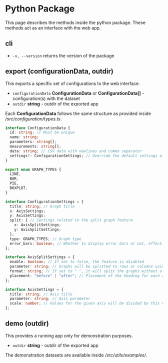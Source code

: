 # Python Package

This page describes the methods inside the python package. These methods act as an interface with the web app.

## cli

- `-v, --version` returns the version of the package

## export (configurationData, outdir)

This exports a specific set of configurations to the web interface.

- `configurationData` **ConfigurationData** or **ConfigurationData[]** - configuration(s) with the dataset
- `outdir` **string** - outdir of the exported app

Each **ConfigurationData** follows the same structure as provided inside */src/configuration/types.ts*.

```ts
interface ConfigurationData {
  id: string; // Must be unique
  name: string;
  parameters: string[];
  measurements: string[];
  data: string; // CSV data with newlines and comma separator
  settings?: ConfigurationSettings; // Override the default settings of the graph inside the app
}

export enum GRAPH_TYPES {
  LINE,
  BAR,
  PIE,
  BOXPLOT,
}

interface ConfigurationSettings = {
  title: string; // Graph title
  x: AxisSettings;
  y: AxisSettings;
  split: { // Settings related to the split graph feature
    x: AxisSplitSettings;
    y: AxisSplitSettings;
  };
  type: GRAPH_TYPES; // Graph type
  error_bars: boolean; // Whether to display error bars or not, effective only for line and bar charts
};

interface AxisSplitSettings = {
  enable: boolean; // If set to false, the feature is disabled
  parameter: string; // Graphs will be splitted to rows or columns using this parameter
  format: string; // If set to " ", it will split the graphs without a heading for each row/column
  placement: "before" | "after"; // Placement of the heading for each row/column
};

interface AxisSettings = {
  title: string; // Axis title
  parameter: string; // Axis parameter
  scale: number; // Values for the given axis will be divided by this number. Useful when graphs have a
};
```

## demo (outdir)

This provides a running app only for demonstration purposes.

- `outdir` **string** - outdir of the exported app

The demonstration datasets are available inside */src/utils/examples/*.
